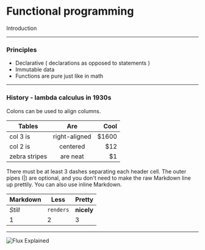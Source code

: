 # Functional programming

Introduction

---

### Principles

- Declarative ( declarations as opposed to statements )
- Immutable data
- Functions are pure just like in math


---

### History - lambda calculus in 1930s

Colons can be used to align columns.

| Tables        | Are           | Cool  |
| ------------- |:-------------:| -----:|
| col 3 is      | right-aligned | $1600 |
| col 2 is      | centered      |   $12 |
| zebra stripes | are neat      |    $1 |

There must be at least 3 dashes separating each header cell.
The outer pipes (|) are optional, and you don't need to make the
raw Markdown line up prettily. You can also use inline Markdown.

Markdown | Less | Pretty
--- | --- | ---
*Still* | `renders` | **nicely**
1 | 2 | 3

---

![Flux Explained](https://facebook.github.io/flux/img/flux-simple-f8-diagram-explained-1300w.png)
